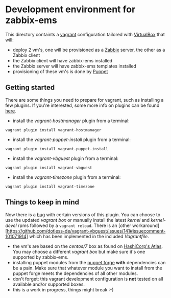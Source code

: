 # Development environment for zabbix-ems

This directory containts a [vagrant](https://www.vagrantup.com) configuration tailored with [VirtualBox](https://www.virtualbox.org) that will:
* deploy 2 vm's, one will be provisioned as a [Zabbix](http://www.zabbix.com) server, the other as a Zabbix client
* the Zabbix client will have zabbix-ems installed
* the Zabbix server will have zabbix-ems templates installed
* provisioning of these vm's is done by [Puppet](https://puppetlabs.com)

## Getting started
There are some things you need to prepare for vagrant, such as installing a few plugins. If you're interested, some more info on plugins can be found [here](https://github.com/mitchellh/vagrant/wiki/Available-Vagrant-Plugins).
* install the _vagrant-hostmanager_ plugin from a terminal:
```
vagrant plugin install vagrant-hostmanager
```
* install the _vagrant-puppet-install_ plugin from a terminal:
```
vagrant plugin install vagrant-puppet-install
```
* install the _vagrant-vbguest_ plugin from a terminal:
```
vagrant plugin install vagrant-vbguest
```
* install the _vagrant-timezone_ plugin from a terminal:
```
vagrant plugin install vagrant-timezone
```


## Things to keep in mind
Now there is a [bug](https://github.com/dotless-de/vagrant-vbguest/issues/161) with certain versions of this plugin. You can choose to use the updated _vagrant box_ or manually install the latest _kernel_ and _kernel-devel_ rpms followed by a `vagrant reload`. There is an [other workaround][https://github.com/dotless-de/vagrant-vbguest/issues/141#issuecomment-101071914] which has been implemented in the included _Vagrantfile_.
* the vm's are based on the _centos/7_ box as found on [HashiCorp's Atlas](https://atlas.hashicorp.com/search). You may choose a different _vagrant box_ but make sure it's one supported by zabbix-ems.
* installing puppet modules from the [puppet forge](https://forge.puppetlabs.com) **with** dependencies can be a pain. Make sure that whatever module you want to install from the puppet forge meets the dependencies of all other modules.
* don't forget: this vagrant development configuration is **not** tested on all available and/or supported boxes.
* this is a work in progress, things might break :-)
